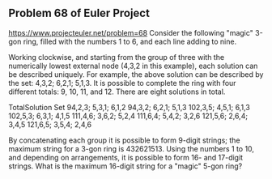 ## Problem 68 of Euler Project 
https://www.projecteuler.net/problem=68
Consider the following "magic" 3-gon ring, filled with the numbers 1 to 6, and each line adding to nine.


Working clockwise, and starting from the group of three with the numerically lowest external node (4,3,2 in this example), each solution can be described uniquely. For example, the above solution can be described by the set: 4,3,2; 6,2,1; 5,1,3.
It is possible to complete the ring with four different totals: 9, 10, 11, and 12. There are eight solutions in total.

TotalSolution Set
94,2,3; 5,3,1; 6,1,2
94,3,2; 6,2,1; 5,1,3
102,3,5; 4,5,1; 6,1,3
102,5,3; 6,3,1; 4,1,5
111,4,6; 3,6,2; 5,2,4
111,6,4; 5,4,2; 3,2,6
121,5,6; 2,6,4; 3,4,5
121,6,5; 3,5,4; 2,4,6

By concatenating each group it is possible to form 9-digit strings; the maximum string for a 3-gon ring is 432621513.
Using the numbers 1 to 10, and depending on arrangements, it is possible to form 16- and 17-digit strings. What is the maximum 16-digit string for a "magic" 5-gon ring?